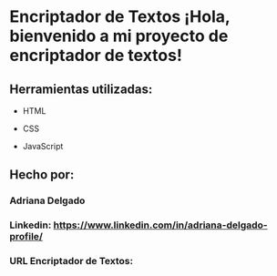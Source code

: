 # Encriptador de Textos ¡Hola, bienvenido a mi proyecto de encriptador de textos!

## Herramientas utilizadas:

* HTML

* CSS

* JavaScript

## Hecho por:

### Adriana Delgado

### Linkedin: https://www.linkedin.com/in/adriana-delgado-profile/
### URL Encriptador de Textos:
